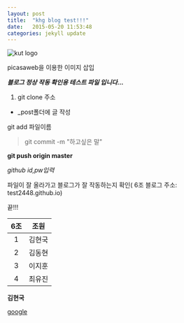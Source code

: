 ```yaml
---
layout: post
title:  "khg blog test!!!"
date:   2015-05-20 11:53:48
categories: jekyll update
---
```


![kut logo](https://lh3.googleusercontent.com/-az5i7yCeVsc/VVwRNfCN1fI/AAAAAAAAACE/xH_EtsihQDo/w200-h200/kut_logo.gif)

picasaweb을 이용한 이미지 삽입

***블로그 정상 작동 확인용 테스트 파일 입니다...***

1. git clone 주소

- _post폴더에 글 작성

 git add 파일이름

> git commit -m "하고싶은 말" 

**git push origin master**

*github id,pw입력*

파일이 잘 올라가고 블로그가 잘 작동하는지 확인( 6조 블로그 주소: test2448.github.io)

끝!!!


6조 | 조원
:---:|:---:
1 | 김현국
2 | 김동현
3 | 이지훈
4 | 최유진

**김현국**


[google](http://www.google.com)
